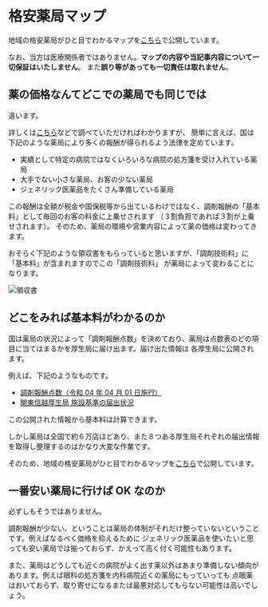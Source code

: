 # 格安薬局マップ

地域の格安薬局がひと目でわかるマップを[こちら](/pharmacy_map/map)で公開しています。

なお、当方は医療関係者ではありません。**マップの内容や当記事内容について一切保証はいたしません**。
また**誤り等があっても一切責任は取れません**。

## 薬の価格なんてどこでの薬局でも同じでは

違います。

詳しくは[こちら](https://pharmacyassistant.xyz/entry/yasui-yakkyoku-ranking/)などで調べていただければわかりますが、
簡単に言えば、国は下記のような薬局により多くの報酬が得られるよう法律を定めています。

- 実績として特定の病院ではなくいろいろな病院の処方箋を受け入れている薬局
- 大手でない小さな薬局、お客の少ない薬局
- ジェネリック医薬品をたくさん準備している薬局

この報酬は全額が税金や国保税等から出ているわけではなく、調剤報酬の「基本料」として毎回のお客の料金に上乗せされます
（３割負担であれば３割が上乗せされます）。
そのため、薬局の環境や営業内容によって薬の価格は変わってきます。

おそらく下記のような領収書をもらっていると思いますが、「調剤技術料」に「基本料」が含まれますのでこの「調剤技術料」
が薬局によって変わることになります。

![領収書](/images/receipt.png)

## どこをみれば基本料がわかるのか

国は薬局の状況によって「調剤報酬点数」を決めており、薬局は点数表のどの項目に当てはまるかを厚生局に届け出ます。届け出た情報は
各厚生局に公開されます。

例えば、下記のようなものです。

- [調剤報酬点数（令和 04 年 04 月 01 日施行）](https://www.nichiyaku.or.jp/assets/uploads/pharmacy-info/2022/0331-list.pdf)
- [関東信越厚生局 施設基準の届出状況](https://kouseikyoku.mhlw.go.jp/kantoshinetsu/chousa/kijyun.html)

この公開された情報から基本料は計算できます。

しかし薬局は全国で約６万店ほどあり、また８つある厚生局それぞれの届出情報を取得し整理するのはかなり大変な作業です。

そのため、地域の格安薬局がひと目でわかるマップを[こちら](/pharmacy_map/map)で公開しています。

## 一番安い薬局に行けば OK なのか

必ずしもそうではありません。

調剤報酬が少ない、ということは薬局の体制がそれだけ整っていないということです。例えばなるべく価格を抑えるために
ジェネリック医薬品を使いたいと思っても安い薬局では揃っておらず、かえって高く付く可能性もあります。

また、薬局はどうしても近くの病院がよく出す薬以外はあまり準備しない傾向があります。例えば眼科の処方箋を内科病院近くの薬局にもっていっても
点眼薬はおいておらず、取り寄せになるまたは最悪対応してもらない可能性は高いでしょう。
